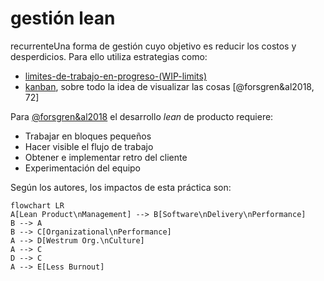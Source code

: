 # gestión lean

recurrenteUna forma de gestión cuyo objetivo es reducir los costos y desperdicios. Para ello utiliza estrategias como:

* [limites-de-trabajo-en-progreso-(WIP-limits)](limites-de-trabajo-en-progreso-%28WIP-limits%29.md)
* [kanban](kanban.md), sobre todo la idea de visualizar las cosas [@forsgren&al2018, 72]

Para [@forsgren&al2018](@forsgren&al2018.md) el desarrollo *lean* de producto requiere:

* Trabajar en bloques pequeños
* Hacer visible el flujo de trabajo
* Obtener e implementar retro del cliente
* Experimentación del equipo

Según los autores, los impactos de esta práctica son:

````mermaid
flowchart LR
A[Lean Product\nManagement] --> B[Software\nDelivery\nPerformance]
B --> A
B --> C[Organizational\nPerformance]
A --> D[Westrum Org.\nCulture]
A --> C
D --> C
A --> E[Less Burnout]
````
